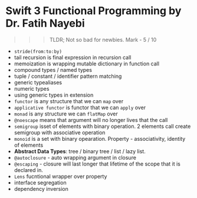 # Swift 3 Functional Programming by Dr. Fatih Nayebi

>>> TLDR; Not so bad for newbies. Mark - 5 / 10

- `stride(from:to:by)`
- tail recursion is final expression in recursion call
- memoization is wrapping mutable dictionary in function call
- compound types / named types
- tuple / constant / identifier pattern matching
- generic typealiases
- numeric types
- using generic types in extension
- `functor` is any structure that we can `map` over
- `applicative functor` is functor that we can `apply` over
- `monad` is any structure we can `flatMap` over
- `@noescape` means that argument will no longer lives that the call
- `semigroup` isset of elements with binary operation. 2 elements call create semigroup with associative operation
- `monoid` is a set with binary opearation. Property - associativity, identity of elements
- **Abstract Data Types**: tree / binary tree / list / lazy list.
- `@autoclosure` - auto wrapping argument in closure
- `@escaping` - closure will last longer that lifetime of the scope that it is declared in.
- `Lens` fucntional wrapper over property
- interface segregation
- dependency inversion
